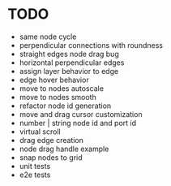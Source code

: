 # TODO

- same node cycle
- perpendicular connections with roundness
- straight edges node drag bug
- horizontal perpendicular edges
- assign layer behavior to edge
- edge hover behavior
- move to nodes autoscale
- move to nodes smooth
- refactor node id generation
- move and drag cursor customization
- number | string node id and port id
- virtual scroll
- drag edge creation
- node drag handle example
- snap nodes to grid
- unit tests
- e2e tests
